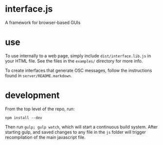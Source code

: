 # interface.js
A framework for browser-based GUIs

# use
To use internally to a web page, simply include `dist/interface.lib.js` in your HTML file. See the files in the `examples/` directory for more info.

To create interfaces that generate OSC messages, follow the instructions found in `server/README.markdown`. 

# development
From the top level of the repo, run:

`npm install --dev`

Then run `gulp; gulp watch`, which will start a continuous build system. After starting gulp, and saved changes to any file in the `js` folder will trigger recompilation of the main javascript file.

